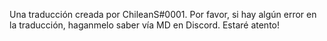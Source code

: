 Una traducción creada por ChileanS#0001. Por favor, si hay algún error en la traducción, haganmelo saber vía MD en Discord. Estaré atento!
